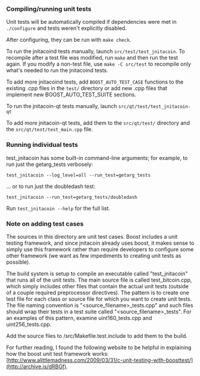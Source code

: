 ### Compiling/running unit tests

Unit tests will be automatically compiled if dependencies were met in `./configure`
and tests weren't explicitly disabled.

After configuring, they can be run with `make check`.

To run the jnitacoind tests manually, launch `src/test/test_jnitacoin`. To recompile
after a test file was modified, run `make` and then run the test again. If you
modify a non-test file, use `make -C src/test` to recompile only what's needed
to run the jnitacoind tests.

To add more jnitacoind tests, add `BOOST_AUTO_TEST_CASE` functions to the existing
.cpp files in the `test/` directory or add new .cpp files that
implement new BOOST_AUTO_TEST_SUITE sections.

To run the jnitacoin-qt tests manually, launch `src/qt/test/test_jnitacoin-qt`

To add more jnitacoin-qt tests, add them to the `src/qt/test/` directory and
the `src/qt/test/test_main.cpp` file.

### Running individual tests

test_jnitacoin has some built-in command-line arguments; for
example, to run just the getarg_tests verbosely:

    test_jnitacoin --log_level=all --run_test=getarg_tests

... or to run just the doubledash test:

    test_jnitacoin --run_test=getarg_tests/doubledash

Run `test_jnitacoin --help` for the full list.

### Note on adding test cases

The sources in this directory are unit test cases.  Boost includes a
unit testing framework, and since jnitacoin already uses boost, it makes
sense to simply use this framework rather than require developers to
configure some other framework (we want as few impediments to creating
unit tests as possible).

The build system is setup to compile an executable called "test_jnitacoin"
that runs all of the unit tests.  The main source file is called
test_bitcoin.cpp, which simply includes other files that contain the
actual unit tests (outside of a couple required preprocessor
directives).  The pattern is to create one test file for each class or
source file for which you want to create unit tests.  The file naming
convention is "<source_filename>_tests.cpp" and such files should wrap
their tests in a test suite called "<source_filename>_tests".  For an
examples of this pattern, examine uint160_tests.cpp and
uint256_tests.cpp.

Add the source files to /src/Makefile.test.include to add them to the build.

For further reading, I found the following website to be helpful in
explaining how the boost unit test framework works:
[http://www.alittlemadness.com/2009/03/31/c-unit-testing-with-boosttest/](http://archive.is/dRBGf).
